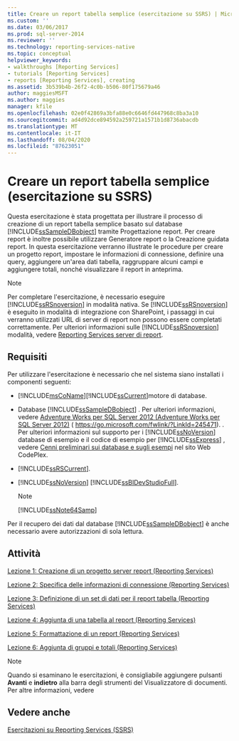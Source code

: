 ```yaml
---
title: Creare un report tabella semplice (esercitazione su SSRS) | Microsoft Docs
ms.custom: ''
ms.date: 03/06/2017
ms.prod: sql-server-2014
ms.reviewer: ''
ms.technology: reporting-services-native
ms.topic: conceptual
helpviewer_keywords:
- walkthroughs [Reporting Services]
- tutorials [Reporting Services]
- reports [Reporting Services], creating
ms.assetid: 3b539b4b-26f2-4c0b-b506-80f175679a46
author: maggiesMSFT
ms.author: maggies
manager: kfile
ms.openlocfilehash: 02e0f42869a3bfa88e0c6646fd447968c8ba3a10
ms.sourcegitcommit: ad4d92dce894592a259721a1571b1d8736abacdb
ms.translationtype: MT
ms.contentlocale: it-IT
ms.lasthandoff: 08/04/2020
ms.locfileid: "87623051"
---
```

# <a name="create-a-basic-table-report-ssrs-tutorial"></a>Creare un report tabella semplice (esercitazione su SSRS)
  Questa esercitazione è stata progettata per illustrare il processo di creazione di un report tabella semplice basato sul database [!INCLUDE[ssSampleDBobject](../includes/sssampledbobject-md.md)] tramite Progettazione report. Per creare report è inoltre possibile utilizzare Generatore report o la Creazione guidata report. In questa esercitazione verranno illustrate le procedure per creare un progetto report, impostare le informazioni di connessione, definire una query, aggiungere un'area dati tabella, raggruppare alcuni campi e aggiungere totali, nonché visualizzare il report in anteprima.  
  
> [!NOTE]  
>  Per completare l'esercitazione, è necessario eseguire [!INCLUDE[ssRSnoversion](../includes/ssrsnoversion-md.md)] in modalità nativa. Se [!INCLUDE[ssRSnoversion](../includes/ssrsnoversion-md.md)] è eseguito in modalità di integrazione con SharePoint, i passaggi in cui verranno utilizzati URL di server di report non possono essere completati correttamente. Per ulteriori informazioni sulle [!INCLUDE[ssRSnoversion](../includes/ssrsnoversion-md.md)] modalità, vedere [Reporting Services server di report](reporting-services-report-server.md).  
  
## <a name="requirements"></a>Requisiti  
 Per utilizzare l'esercitazione è necessario che nel sistema siano installati i componenti seguenti:  
  
-   [!INCLUDE[msCoName](../includes/msconame-md.md)][!INCLUDE[ssCurrent](../includes/sscurrent-md.md)]motore di database.  
  
-   Database [!INCLUDE[ssSampleDBobject](../includes/sssampledbobject-md.md)] .  Per ulteriori informazioni, vedere [Adventure Works per SQL Server 2012 (Adventure Works per SQL Server 2012)](https://go.microsoft.com/fwlink/?LinkId=245471) ( https://go.microsoft.com/fwlink/?LinkId=245471). . Per ulteriori informazioni sul supporto per i [!INCLUDE[ssNoVersion](../includes/ssnoversion-md.md)] database di esempio e il codice di esempio per [!INCLUDE[ssExpress](../includes/ssexpress-md.md)] , vedere [Cenni preliminari sui database e sugli esempi](https://go.microsoft.com/fwlink/?LinkId=110391) nel sito Web CodePlex.  
  
-   [!INCLUDE[ssRSCurrent](../includes/ssrscurrent-md.md)].  
  
-   [!INCLUDE[ssNoVersion](../includes/ssnoversion-md.md)] [!INCLUDE[ssBIDevStudioFull](../includes/ssbidevstudiofull-md.md)].  
  
    > [!NOTE]  
    >  [!INCLUDE[ssNote64Samp](../includes/ssnote64samp-md.md)]  
  
 Per il recupero dei dati dal database [!INCLUDE[ssSampleDBobject](../includes/sssampledbobject-md.md)] è anche necessario avere autorizzazioni di sola lettura.  
  
## <a name="tasks"></a>Attività  
 [Lezione 1: Creazione di un progetto server report &#40;Reporting Services&#41;](lesson-1-creating-a-report-server-project-reporting-services.md)  
  
 [Lezione 2: Specifica delle informazioni di connessione &#40;Reporting Services&#41;](lesson-2-specifying-connection-information-reporting-services.md)  
  
 [Lezione 3: Definizione di un set di dati per il report tabella &#40;Reporting Services&#41;](lesson-3-defining-a-dataset-for-the-table-report-reporting-services.md)  
  
 [Lezione 4: Aggiunta di una tabella al report &#40;Reporting Services&#41;](lesson-4-adding-a-table-to-the-report-reporting-services.md)  
  
 [Lezione 5: Formattazione di un report &#40;Reporting Services&#41;](lesson-5-formatting-a-report-reporting-services.md)  
  
 [Lezione 6: Aggiunta di gruppi e totali &#40;Reporting Services&#41;](lesson-6-adding-grouping-and-totals-reporting-services.md)  
  
> [!NOTE]  
>  Quando si esaminano le esercitazioni, è consigliabile aggiungere pulsanti **Avanti** e **indietro** alla barra degli strumenti del Visualizzatore di documenti. Per altre informazioni, vedere  
  
## <a name="see-also"></a>Vedere anche  
 [Esercitazioni su Reporting Services &#40;SSRS&#41;](reporting-services-tutorials-ssrs.md)  
  
  
